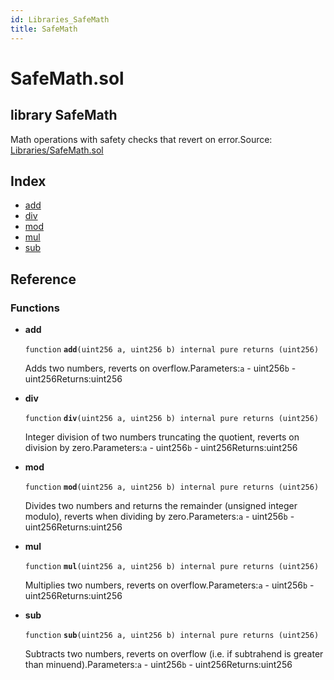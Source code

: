 ```yaml
---
id: Libraries_SafeMath
title: SafeMath
---
```


# SafeMath.sol

## library SafeMath

Math operations with safety checks that revert on error.Source: [Libraries/SafeMath.sol](https://github.com/WOM-Protocol/WOM-Ethe/blob/v1.0.0/contracts/Libraries/SafeMath.sol)

## Index

* [add](https://github.com/WOM-Protocol/WOM-DutchAuction-Documentation/tree/32f9e94995bf5f343ec0fecfe8bc948e5b09bb03/docs/Libraries_SafeMath.html#add)
* [div](https://github.com/WOM-Protocol/WOM-DutchAuction-Documentation/tree/32f9e94995bf5f343ec0fecfe8bc948e5b09bb03/docs/Libraries_SafeMath.html#div)
* [mod](https://github.com/WOM-Protocol/WOM-DutchAuction-Documentation/tree/32f9e94995bf5f343ec0fecfe8bc948e5b09bb03/docs/Libraries_SafeMath.html#mod)
* [mul](https://github.com/WOM-Protocol/WOM-DutchAuction-Documentation/tree/32f9e94995bf5f343ec0fecfe8bc948e5b09bb03/docs/Libraries_SafeMath.html#mul)
* [sub](https://github.com/WOM-Protocol/WOM-DutchAuction-Documentation/tree/32f9e94995bf5f343ec0fecfe8bc948e5b09bb03/docs/Libraries_SafeMath.html#sub)

## Reference

### Functions

* **add**

  `function` **`add`**`(uint256 a, uint256 b) internal pure returns (uint256)`

  Adds two numbers, reverts on overflow.Parameters:`a` - uint256`b` - uint256Returns:uint256

* **div**

  `function` **`div`**`(uint256 a, uint256 b) internal pure returns (uint256)`

  Integer division of two numbers truncating the quotient, reverts on division by zero.Parameters:`a` - uint256`b` - uint256Returns:uint256

* **mod**

  `function` **`mod`**`(uint256 a, uint256 b) internal pure returns (uint256)`

  Divides two numbers and returns the remainder \(unsigned integer modulo\), reverts when dividing by zero.Parameters:`a` - uint256`b` - uint256Returns:uint256

* **mul**

  `function` **`mul`**`(uint256 a, uint256 b) internal pure returns (uint256)`

  Multiplies two numbers, reverts on overflow.Parameters:`a` - uint256`b` - uint256Returns:uint256

* **sub**

  `function` **`sub`**`(uint256 a, uint256 b) internal pure returns (uint256)`

  Subtracts two numbers, reverts on overflow \(i.e. if subtrahend is greater than minuend\).Parameters:`a` - uint256`b` - uint256Returns:uint256

